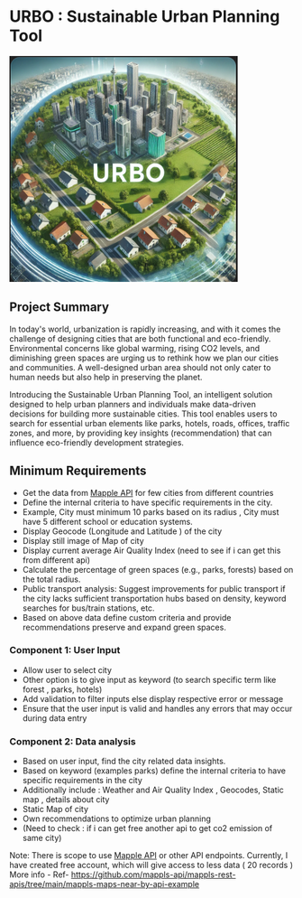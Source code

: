 # URBO : Sustainable Urban Planning Tool 

![urbo_app.png](static/urbo_app.png)

## Project Summary
In today's world, urbanization is rapidly increasing, and with it comes the challenge of designing cities that are both 
functional and eco-friendly. Environmental concerns like global warming, rising CO2 levels, and diminishing green spaces 
are urging us to rethink how we plan our cities and communities. A well-designed urban area should not only cater to human 
needs but also help in preserving the planet.

Introducing the Sustainable Urban Planning Tool, an intelligent solution designed to help urban planners and individuals
make data-driven decisions for building more sustainable cities. This tool enables users to search for essential urban 
elements like parks, hotels, roads, offices, traffic zones, and more, by providing key insights (recommendation) that can influence 
eco-friendly development strategies. 

## Minimum Requirements
- Get the data from [Mapple API](https://apis.mappls.com/) for few cities from different countries
- Define the internal criteria to have specific requirements in the city. 
- Example, City must minimum 10 parks based on its radius , City must have 5 different school or education systems. 
- Display Geocode (Longitude and Latitude ) of the city
- Display still image of Map of city
- Display current average Air Quality Index (need to see if i can get this from different api)
- Calculate the percentage of green spaces (e.g., parks, forests) based on the total radius.
- Public transport analysis: Suggest improvements for public transport if the city lacks sufficient transportation hubs based on density, keyword searches for bus/train stations, etc.
- Based on above data define custom criteria and provide recommendations preserve and expand green spaces.

### Component 1: User Input
- Allow user to select city 
- Other option is to give input as keyword (to search specific term like forest , parks, hotels)
- Add validation to filter inputs else display respective error or message
- Ensure that the user input is valid and handles any errors that may occur during data entry

### Component 2: Data analysis
- Based on user input, find the city related data insights.
- Based on keyword (examples parks) define the internal criteria to have specific requirements in the city
- Additionally include : Weather and Air Quality Index , Geocodes, Static map , details about city
- Static Map of city
- Own recommendations to optimize urban planning
- (Need to check : if i can get free another api to get co2 emission of same city)

Note:
There is scope to use [Mapple API](https://apis.mappls.com/) or other API endpoints.
Currently, I have created free account, which will give access to less data ( 20  records )
More info - Ref- https://github.com/mappls-api/mappls-rest-apis/tree/main/mappls-maps-near-by-api-example

